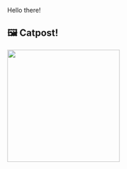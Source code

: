Hello there!



## 🖼️ Catpost!

<sub>
    <img src="https://cdn2.thecatapi.com/images/ai6.jpg" height="256">
</sub>

